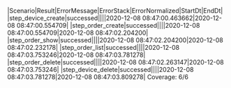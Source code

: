 |Scenario|Result|ErrorMessage|ErrorStack|ErrorNormalized|StartDt|EndDt|
|step_device_create|successed||||2020-12-08 08:47:00.463662|2020-12-08 08:47:00.554709|
|step_order_create|successed||||2020-12-08 08:47:00.554709|2020-12-08 08:47:02.204200|
|step_order_show|successed||||2020-12-08 08:47:02.204200|2020-12-08 08:47:02.232178|
|step_order_list|successed||||2020-12-08 08:47:03.753246|2020-12-08 08:47:03.781278|
|step_order_delete|successed||||2020-12-08 08:47:02.263147|2020-12-08 08:47:03.753246|
|step_device_delete|successed||||2020-12-08 08:47:03.781278|2020-12-08 08:47:03.809278|
Coverage: 6/6
